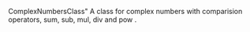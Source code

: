 ComplexNumbersClass"
A class for complex numbers with comparision operators, sum, sub, mul, div and pow . 
